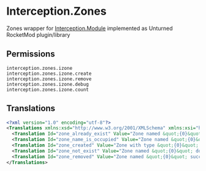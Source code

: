 # Interception.Zones

Zones wrapper for [Interception.Module](https://github.com/interception-plugins/Interception.Module) implemented as Unturned RocketMod plugin/library

## Permissions

```
interception.zones.izone
interception.zones.izone.create
interception.zones.izone.remove
interception.zones.izone.debug
interception.zones.izone.count
```

## Translations

```xml
<?xml version="1.0" encoding="utf-8"?>
<Translations xmlns:xsd="http://www.w3.org/2001/XMLSchema" xmlns:xsi="http://www.w3.org/2001/XMLSchema-instance">
  <Translation Id="zone_already_exist" Value="Zone named &quot;{0}&quot; already exist" />
  <Translation Id="zone_name_is_occupied" Value="Zone named &quot;{0}&quot; was already created by some other plugin" />
  <Translation Id="zone_created" Value="Zone with type &quot;{0}&quot; and name &quot;{1}&quot; successfully created" />
  <Translation Id="zone_not_exist" Value="Zone named &quot;{0}&quot; does not exist" />
  <Translation Id="zone_removed" Value="Zone named &quot;{0}&quot; successfully removed" />
</Translations>
```